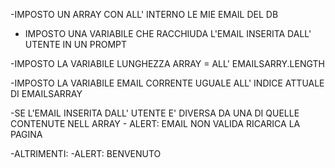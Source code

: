 <!-- #EMAIL VALIDATOR -->

-IMPOSTO UN ARRAY CON ALL' INTERNO LE MIE EMAIL DEL DB

- IMPOSTO UNA VARIABILE CHE RACCHIUDA L'EMAIL INSERITA DALL' UTENTE IN UN PROMPT

-IMPOSTO LA VARIABILE LUNGHEZZA ARRAY = ALL' EMAILSARRY.LENGTH

-IMPOSTO LA VARIABILE EMAIL CORRENTE UGUALE ALL' INDICE ATTUALE DI EMAILSARRAY

-SE L'EMAIL INSERITA DALL' UTENTE E' DIVERSA DA UNA DI QUELLE CONTENUTE NELL ARRAY
    - ALERT: EMAIL NON VALIDA RICARICA LA PAGINA

-ALTRIMENTI:
    -ALERT: BENVENUTO